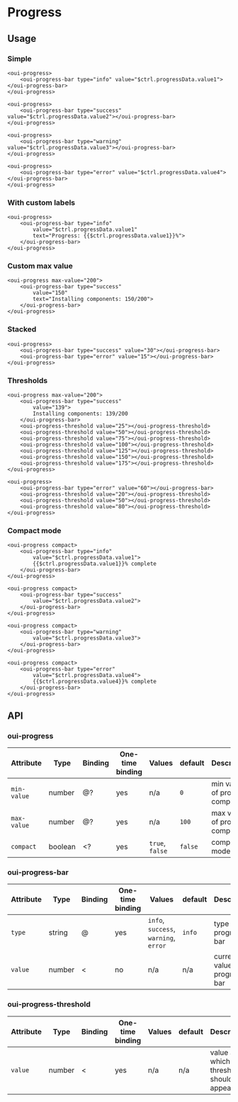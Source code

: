 # Progress

## Usage

### Simple

```html:preview
<oui-progress>
    <oui-progress-bar type="info" value="$ctrl.progressData.value1"></oui-progress-bar>
</oui-progress>

<oui-progress>
    <oui-progress-bar type="success" value="$ctrl.progressData.value2"></oui-progress-bar>
</oui-progress>

<oui-progress>
    <oui-progress-bar type="warning" value="$ctrl.progressData.value3"></oui-progress-bar>
</oui-progress>

<oui-progress>
    <oui-progress-bar type="error" value="$ctrl.progressData.value4"></oui-progress-bar>
</oui-progress>
```

### With custom labels

```html:preview
<oui-progress>
    <oui-progress-bar type="info"
        value="$ctrl.progressData.value1"
        text="Progress: {{$ctrl.progressData.value1}}%">
    </oui-progress-bar>
</oui-progress>
```

### Custom max value

```html:preview
<oui-progress max-value="200">
    <oui-progress-bar type="success"
        value="150"
        text="Installing components: 150/200">
    </oui-progress-bar>
</oui-progress>
```

### Stacked

```html:preview
<oui-progress>
    <oui-progress-bar type="success" value="30"></oui-progress-bar>
    <oui-progress-bar type="error" value="15"></oui-progress-bar>
</oui-progress>
```

### Thresholds

```html:preview
<oui-progress max-value="200">
    <oui-progress-bar type="success"
        value="139">
        Installing components: 139/200
    </oui-progress-bar>
    <oui-progress-threshold value="25"></oui-progress-threshold>
    <oui-progress-threshold value="50"></oui-progress-threshold>
    <oui-progress-threshold value="75"></oui-progress-threshold>
    <oui-progress-threshold value="100"></oui-progress-threshold>
    <oui-progress-threshold value="125"></oui-progress-threshold>
    <oui-progress-threshold value="150"></oui-progress-threshold>
    <oui-progress-threshold value="175"></oui-progress-threshold>
</oui-progress>

<oui-progress>
    <oui-progress-bar type="error" value="60"></oui-progress-bar>
    <oui-progress-threshold value="20"></oui-progress-threshold>
    <oui-progress-threshold value="50"></oui-progress-threshold>
    <oui-progress-threshold value="80"></oui-progress-threshold>
</oui-progress>
```

### Compact mode

```html:preview
<oui-progress compact>
    <oui-progress-bar type="info"
        value="$ctrl.progressData.value1">
        {{$ctrl.progressData.value1}}% complete
    </oui-progress-bar>
</oui-progress>

<oui-progress compact>
    <oui-progress-bar type="success"
        value="$ctrl.progressData.value2">
    </oui-progress-bar>
</oui-progress>

<oui-progress compact>
    <oui-progress-bar type="warning"
        value="$ctrl.progressData.value3">
    </oui-progress-bar>
</oui-progress>

<oui-progress compact>
    <oui-progress-bar type="error"
        value="$ctrl.progressData.value4">
        {{$ctrl.progressData.value4}}% complete
    </oui-progress-bar>
</oui-progress>
```

## API

### oui-progress

| Attribute     | Type      | Binding   | One-time binding  | Values                                | default       | Description
| ----          | ----      | ----      | ----              | ----                                  | ----          | ----
| `min-value`   | number    | @?        | yes               | n/a                                   | `0`           | min value of progress component
| `max-value`   | number    | @?        | yes               | n/a                                   | `100`         | max value of progress component
| `compact`     | boolean   | <?        | yes               | `true`, `false`                       | `false`       | compact mode flag

### oui-progress-bar
| Attribute     | Type      | Binding | One-time binding    | Values                                | default       | Description
| ----          | ----      | ----    | ----                | ----                                  | ----          | ----
| `type`        | string    | @       | yes                 | `info`, `success`, `warning`, `error` | `info`        | type of the progress bar
| `value`       | number    | <       | no                  | n/a                                   | n/a           | current value of progress bar

### oui-progress-threshold

| Attribute     | Type      | Binding | One-time binding    | Values                                | default       | Description
| ----          | ----      | ----    | ----                | ----                                  | ----          | ----
| `value`       | number    | <       | yes                 | n/a                                   | n/a           | value at which the threshold should appear
